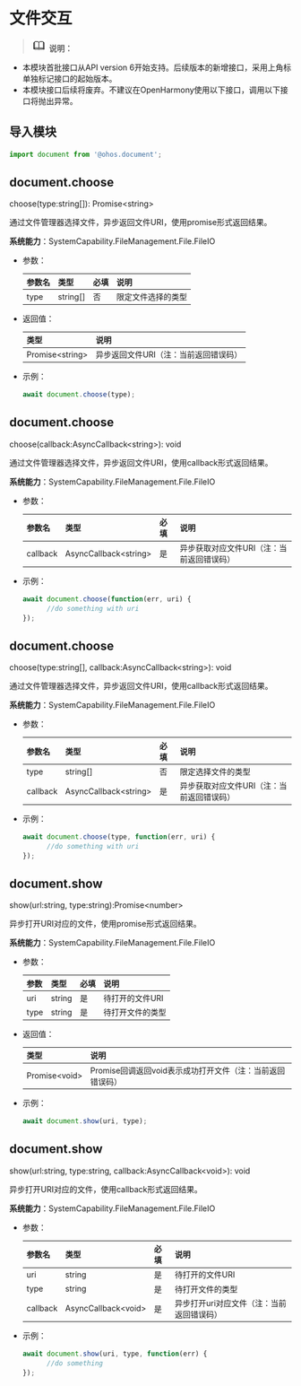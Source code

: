 # 文件交互

> ![icon-note.gif](public_sys-resources/icon-note.gif) **说明：**
- 本模块首批接口从API version 6开始支持。后续版本的新增接口，采用上角标单独标记接口的起始版本。
- 本模块接口后续将废弃。不建议在OpenHarmony使用以下接口，调用以下接口将抛出异常。
## 导入模块

```js
import document from '@ohos.document';
```

## document.choose

choose(type:string[]): Promise&lt;string&gt;

通过文件管理器选择文件，异步返回文件URI，使用promise形式返回结果。

**系统能力**：SystemCapability.FileManagement.File.FileIO

- 参数：

  | 参数名 | 类型   | 必填 | 说明                         |
  | ------ | ------ | ---- | ---------------------------- |
  | type   | string[] | 否   | 限定文件选择的类型 |

- 返回值：

  | 类型                  | 说明           |
  | --------------------- | -------------- |
  | Promise&lt;string&gt; | 异步返回文件URI（注：当前返回错误码） |

- 示例：

  ```js
  await document.choose(type);
  ```
## document.choose

choose(callback:AsyncCallback&lt;string&gt;): void

通过文件管理器选择文件，异步返回文件URI，使用callback形式返回结果。

**系统能力**：SystemCapability.FileManagement.File.FileIO

- 参数：

  | 参数名   | 类型                        | 必填 | 说明                         |
  | -------- | --------------------------- | ---- | ---------------------------- |
  | callback | AsyncCallback&lt;string&gt; | 是   | 异步获取对应文件URI（注：当前返回错误码） |

- 示例：

  ```js
  await document.choose(function(err, uri) {
        //do something with uri
  });
  ```
## document.choose

choose(type:string[], callback:AsyncCallback&lt;string&gt;): void

通过文件管理器选择文件，异步返回文件URI，使用callback形式返回结果。

**系统能力**：SystemCapability.FileManagement.File.FileIO

- 参数：

  | 参数名   | 类型                        | 必填 | 说明                         |
  | -------- | --------------------------- | ---- | ---------------------------- |
  | type     | string[]                      | 否   | 限定选择文件的类型 |
  | callback | AsyncCallback&lt;string&gt; | 是   | 异步获取对应文件URI（注：当前返回错误码） |

- 示例：

  ```js
  await document.choose(type, function(err, uri) {
        //do something with uri
  });
  ```

## document.show

show(url:string, type:string):Promise&lt;number&gt;

异步打开URI对应的文件，使用promise形式返回结果。

**系统能力**：SystemCapability.FileManagement.File.FileIO

- 参数：

  | 参数 | 类型   | 必填 | 说明                         |
  | ---- | ------ | ---- | ---------------------------- |
  | uri | string | 是   | 待打开的文件URI |
  | type | string | 是   | 待打开文件的类型 |

- 返回值：

  | 类型                  | 说明         |
  | --------------------- | ------------ |
  | Promise&lt;void&gt; | Promise回调返回void表示成功打开文件（注：当前返回错误码） |

- 示例：

  ```js
  await document.show(uri, type);
  ```

## document.show

show(url:string, type:string, callback:AsyncCallback&lt;void&gt;): void

异步打开URI对应的文件，使用callback形式返回结果。

**系统能力**：SystemCapability.FileManagement.File.FileIO

- 参数：

  | 参数名   | 类型                        | 必填 | 说明                         |
  | -------- | --------------------------- | ---- | ---------------------------- |
  | uri | string | 是   | 待打开的文件URI |
  | type | string | 是   | 待打开文件的类型 |
  | callback | AsyncCallback&lt;void&gt; | 是   | 异步打开uri对应文件（注：当前返回错误码）   |

- 示例：

  ```js
  await document.show(uri, type, function(err) {
        //do something
  });
  ```

